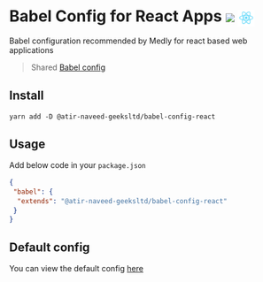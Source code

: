 # Babel Config for React Apps <img style="vertical-align: middle" height="30" src="https://raw.githubusercontent.com/babel/logo/master/babel.png"> <img style="vertical-align: middle" height="30" src="https://raw.githubusercontent.com/github/explore/80688e429a7d4ef2fca1e82350fe8e3517d3494d/topics/react/react.png">

Babel configuration recommended by Medly for react based web applications

> Shared [Babel config](https://babeljs.io/docs/en/configuration)

## Install

```shell
yarn add -D @atir-naveed-geeksltd/babel-config-react
```

## Usage

Add below code in your `package.json`

```json
{
 "babel": {
  "extends": "@atir-naveed-geeksltd/babel-config-react"
 }
}
```

## Default config

You can view the default config [here](index.js)


